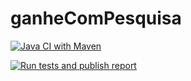 # ganheComPesquisa

[![Java CI with Maven](https://github.com/JeanHeberth/ganheComPesquisa/actions/workflows/maven.yml/badge.svg)](https://github.com/JeanHeberth/ganheComPesquisa/actions/workflows/maven.yml)

[![Run tests and publish report](https://github.com/JeanHeberth/ganheComPesquisa/actions/workflows/allure.yml/badge.svg?branch=refatorando-allure)](https://github.com/JeanHeberth/ganheComPesquisa/actions/workflows/allure.yml)